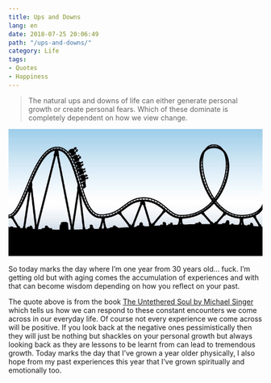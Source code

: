 ```yaml
---
title: Ups and Downs
lang: en
date: 2018-07-25 20:06:49
path: "/ups-and-downs/"
category: Life
tags:
- Quotes
- Happiness
---
```


> The natural ups and downs of life can either generate personal growth or create personal fears. Which of these dominate is completely dependent on how we view change.

![Life can have many ups and downs](./rollercoaster.jpg)

So today marks the day where I’m one year from 30 years old… fuck. I’m getting old but with aging comes the accumulation of experiences and with that can become wisdom depending on how you reflect on your past.

The quote above is from the book [The Untethered Soul by Michael Singer](https://www.goodreads.com/book/show/1963638.The_Untethered_Soul) which tells us how we can respond to these constant encounters we come across in our everyday life. Of course not every experience we come across will be positive. If you look back at the negative ones pessimistically then they will just be nothing but shackles on your personal growth but always looking back as they are lessons to be learnt from can lead to tremendous growth. Today marks the day that I’ve grown a year older physically, I also hope from my past experiences this year that I’ve grown spiritually and emotionally too.